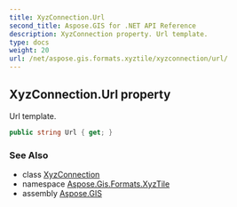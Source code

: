```yaml
---
title: XyzConnection.Url
second_title: Aspose.GIS for .NET API Reference
description: XyzConnection property. Url template.
type: docs
weight: 20
url: /net/aspose.gis.formats.xyztile/xyzconnection/url/
---
```

## XyzConnection.Url property

Url template.

```csharp
public string Url { get; }
```

### See Also

* class [XyzConnection](../)
* namespace [Aspose.Gis.Formats.XyzTile](../../xyzconnection/)
* assembly [Aspose.GIS](../../../)


